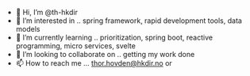 - 👋 Hi, I’m @th-hkdir
- 👀 I’m interested in .. spring framework, rapid development tools, data models
- 🌱 I’m currently learning .. prioritization, spring boot, reactive programming, micro services, svelte
- 💞️ I’m looking to collaborate on .. getting my work done
- 📫 How to reach me ... thor.hovden@hkdir.no or 

<!---
th-hkdir/th-hkdir is a ✨ special ✨ repository because its `README.md` (this file) appears on your GitHub profile.
You can click the Preview link to take a look at your changes.
--->
